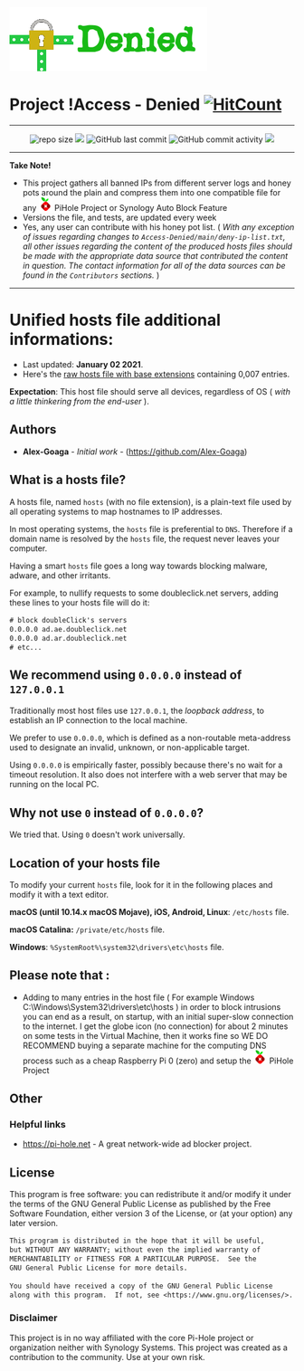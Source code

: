 ![Logo](https://github.com/Alex-Goaga/Access-Denied/blob/main/includes/logo.png)

# Project !Access - Denied     [![HitCount](http://hits.dwyl.com/Alex-Goaga/Access-Denied.svg)](http://hits.dwyl.com/Alex-Goaga/Access-Denied)

----
<div align="center">
  <img src="https://img.shields.io/github/repo-size/Alex-Goaga/Access-Denied?label=Repo%20Size&color=orange" alt="repo size" >
  <img src="https://tokei.rs/b1/github/Alex-Goaga/Access-Denied">
  <img alt="GitHub last commit" src="https://img.shields.io/github/last-commit/Alex-Goaga/Access-Denied">
  <img alt="GitHub commit activity" src="https://img.shields.io/github/commit-activity/y/Alex-Goaga/Access-Denied">
  <img src="https://img.shields.io/github/license/Alex-Goaga/Access-Denied">
</div>

----

**Take Note!**

* This project gathers all banned IPs from different server logs and honey pots around the plain and compress them into one compatible file for any <img src="https://raw.githubusercontent.com/Alex-Goaga/Access-Denied/main/includes/pihole-logo.png" alt="Pi-hole" height="24"/> PiHole Project or Synology Auto Block Feature
* Versions the file, and tests, are updated every week 
* Yes, any user can contribute with his honey pot list. ( *With any exception of issues regarding changes to `Access-Denied/main/deny-ip-list.txt`, all other issues regarding the content of the produced hosts files should be made with the appropriate data source that contributed the content in question. The contact information for all of the data sources can be found in the `Contributors` sections.* )
----

# Unified hosts file additional informations:

* Last updated: **January 02 2021**.
* Here's the [raw hosts file with base extensions](https://raw.githubusercontent.com/Alex-Goaga/Access-Denied/main/deny-ip-list.txt) containing 0,007 entries.

**Expectation**: This host file should serve all devices, regardless of OS ( *with a little thinkering from the end-user* ).

## Authors

* **Alex-Goaga** - *Initial work* - (https://github.com/Alex-Goaga)

## What is a hosts file?

A hosts file, named `hosts` (with no file extension), is a plain-text file
used by all operating systems to map hostnames to IP addresses.

In most operating systems, the `hosts` file is preferential to `DNS`.
Therefore if a domain name is resolved by the `hosts` file, the request never
leaves your computer.

Having a smart `hosts` file goes a long way towards blocking malware, adware,
and other irritants.

For example, to nullify requests to some doubleclick.net servers, adding these
lines to your hosts file will do it:

```text
# block doubleClick's servers
0.0.0.0 ad.ae.doubleclick.net
0.0.0.0 ad.ar.doubleclick.net
# etc...
```

## We recommend using `0.0.0.0` instead of `127.0.0.1`

Traditionally most host files use `127.0.0.1`, the *loopback address*, to establish an IP connection to the local machine.

We prefer to use `0.0.0.0`, which is defined as a non-routable meta-address used to designate an invalid, unknown, or non-applicable target.

Using `0.0.0.0` is empirically faster, possibly because there's no wait for a timeout resolution. It also does not
interfere with a web server that may be running on the local PC.

## Why not use `0` instead of `0.0.0.0`?

We tried that.  Using `0` doesn't work universally.


## Location of your hosts file

To modify your current `hosts` file, look for it in the following places and modify it with a text
editor.

**macOS (until 10.14.x macOS Mojave), iOS, Android, Linux**: `/etc/hosts` file.

**macOS Catalina:** `/private/etc/hosts` file.

**Windows**: `%SystemRoot%\system32\drivers\etc\hosts` file.

## Please note that :

*  Adding to many entries in the host file ( For example Windows C:\Windows\System32\drivers\etc\hosts ) in order to block intrusions you can end as a result, on startup, with an initial super-slow connection to the internet. I get the globe icon (no connection) for about 2 minutes on some tests in the Virtual Machine, then it works fine so WE DO RECOMMEND buying a separate machine for the computing DNS process such as a cheap Raspberry Pi 0 (zero) and setup the <img src="https://raw.githubusercontent.com/Alex-Goaga/Access-Denied/main/includes/pihole-logo.png" alt="Pi-hole" height="24"/> PiHole Project 


## Other

### Helpful links
* https://pi-hole.net - A great network-wide ad blocker project.


## License

This program is free software: you can redistribute it and/or modify
    it under the terms of the GNU General Public License as published by
    the Free Software Foundation, either version 3 of the License, or
    (at your option) any later version.

    This program is distributed in the hope that it will be useful,
    but WITHOUT ANY WARRANTY; without even the implied warranty of
    MERCHANTABILITY or FITNESS FOR A PARTICULAR PURPOSE.  See the
    GNU General Public License for more details.

    You should have received a copy of the GNU General Public License
    along with this program.  If not, see <https://www.gnu.org/licenses/>.

### Disclaimer
This project is in no way affiliated with the core Pi-Hole project or organization neither with Synology Systems. This project was created as a contribution to the community. Use at your own risk.
